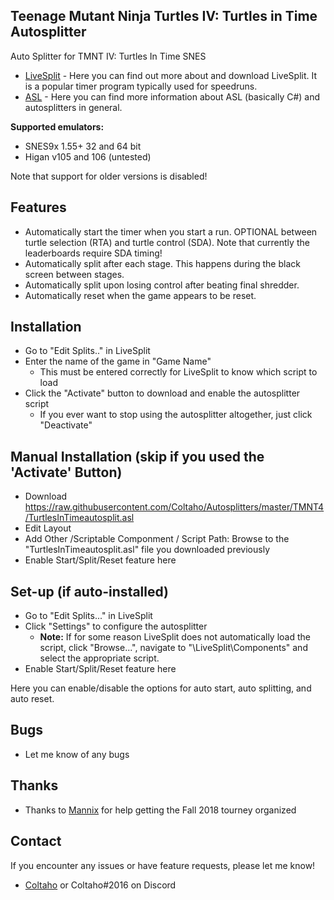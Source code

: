 ## Teenage Mutant Ninja Turtles IV: Turtles in Time Autosplitter
 
Auto Splitter for TMNT IV: Turtles In Time SNES

- [LiveSplit](http://livesplit.github.io/) - Here you can find out more about and download LiveSplit. It is a popular timer program typically used for speedruns.
- [ASL](https://github.com/LiveSplit/LiveSplit/blob/master/Documentation/Auto-Splitters.md) - Here you can find more information about ASL (basically C#) and autosplitters in general.

**Supported emulators:**
 - SNES9x 1.55+ 32 and 64 bit
 - Higan v105 and 106 (untested)
 
 Note that support for older versions is disabled!
 
## Features

- Automatically start the timer when you start a run. OPTIONAL between turtle selection (RTA) and turtle control (SDA). Note that currently the leaderboards require SDA timing!
- Automatically split after each stage. This happens during the black screen between stages.
- Automatically split upon losing control after beating final shredder. 
- Automatically reset when the game appears to be reset.

## Installation 

- Go to "Edit Splits.." in LiveSplit
- Enter the name of the game in "Game Name"
  - This must be entered correctly for LiveSplit to know which script to load
- Click the "Activate" button to download and enable the autosplitter script
  - If you ever want to stop using the autosplitter altogether, just click "Deactivate"

## Manual Installation (skip if you used the 'Activate' Button)

- Download https://raw.githubusercontent.com/Coltaho/Autosplitters/master/TMNT4/TurtlesInTimeautosplit.asl
- Edit Layout
- Add Other /Scriptable Componment / Script Path: Browse to the "TurtlesInTimeautosplit.asl" file you downloaded previously
- Enable Start/Split/Reset feature here
  
## Set-up (if auto-installed)

- Go to "Edit Splits..." in LiveSplit
- Click "Settings" to configure the autosplitter
  - **Note:** If for some reason LiveSplit does not automatically load the script, click "Browse...", navigate to "\LiveSplit\Components\" and select the appropriate script.
- Enable Start/Split/Reset feature here
  
Here you can enable/disable the options for auto start, auto splitting, and auto reset.

## Bugs

- Let me know of any bugs

## Thanks

- Thanks to [Mannix](http://twitch.tv/Mannix86) for help getting the Fall 2018 tourney organized

## Contact

If you encounter any issues or have feature requests, please let me know! 

- [Coltaho](http://twitch.tv/Coltaho) or Coltaho#2016 on Discord
